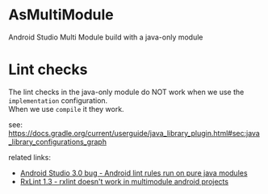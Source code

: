 # AsMultiModule
Android Studio Multi Module build with a java-only module

# Lint checks
The lint checks in the java-only module do NOT work when we use the `implementation` configuration.  
When we use `compile` it they work.

see: https://docs.gradle.org/current/userguide/java_library_plugin.html#sec:java_library_configurations_graph

related links:

 * [Android Studio 3.0 bug - Android lint rules run on pure java modules](https://issuetracker.google.com/issues/62086752)
 * [RxLint 1.3 - 
rxlint doesn't work in multimodule android projects](https://bitbucket.org/littlerobots/rxlint/issues/9/rxlint-doesnt-work-in-multimodule-android#)
 

